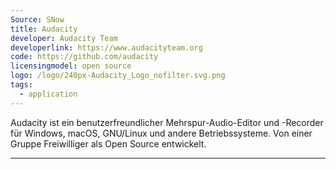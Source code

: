```yaml
---
Source: SNow
title: Audacity
developer: Audacity Team
developerlink: https://www.audacityteam.org
code: https://github.com/audacity
licensingmodel: open source
logo: /logo/240px-Audacity_Logo_nofilter.svg.png
tags:
  - application
---
```


Audacity ist ein benutzerfreundlicher Mehrspur-Audio-Editor und -Recorder für Windows, macOS, GNU/Linux und andere Betriebssysteme.
Von einer Gruppe Freiwilliger als Open Source entwickelt.

---
